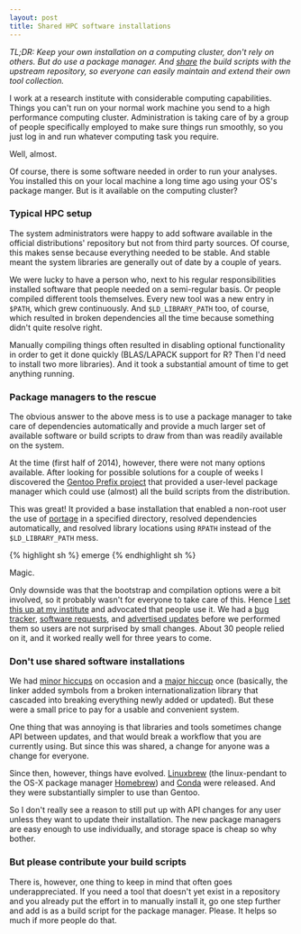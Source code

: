 ```yaml
---
layout: post
title: Shared HPC software installations
---
```


*TL;DR: Keep your own installation on a computing cluster, don't rely on
others.  But do use a package manager. And
[share](https://github.com/Linuxbrew/brew/blob/master/CONTRIBUTING.md) the
build scripts with the upstream repository, so everyone can easily maintain and
extend their own tool collection.*

I work at a research institute with considerable computing capabilities. Things
you can't run on your normal work machine you send to a high performance
computing cluster. Administration is taking care of by a group of people
specifically employed to make sure things run smoothly, so you just log in and
run whatever computing task you require.

Well, almost.

Of course, there is some software needed in order to run your analyses. You
installed this on your local machine a long time ago using your OS's package
manger. But is it available on the computing cluster?

### Typical HPC setup

The system administrators were happy to add software available in the official
distributions' repository but not from third party sources. Of course, this
makes sense because everything needed to be stable. And stable meant the system
libraries are generally out of date by a couple of years.

We were lucky to have a person who, next to his regular responsibilities
installed software that people needed on a semi-regular basis. Or people
compiled different tools themselves. Every new tool was a new entry in `$PATH`,
which grew continuously. And `$LD_LIBRARY_PATH` too, of course, which
resulted in broken dependencies all the time because something didn't
quite resolve right.

Manually compiling things often resulted in disabling optional functionality in
order to get it done quickly (BLAS/LAPACK support for R? Then I'd need to
install two more libraries). And it took a substantial amount of time
to get anything running.

### Package managers to the rescue

The obvious answer to the above mess is to use a package manager to take care
of dependencies automatically and provide a much larger set of available
software or build scripts to draw from than was readily available on the
system.

At the time (first half of 2014), however, there were not many options
available. After looking for possible solutions for a couple of weeks I
discovered the [Gentoo Prefix
project](https://wiki.gentoo.org/wiki/Project:Prefix) that provided a
user-level package manager which could use (almost) all the build scripts from
the distribution.

This was great! It provided a base installation that enabled a non-root user
the use of [portage](https://en.wikipedia.org/wiki/Portage_(software)) in a
specified directory, resolved dependencies automatically, and resolved library
locations using `RPATH` instead of the `$LD_LIBRARY_PATH` mess.

{% highlight sh %}
emerge <whatever you want>
{% endhighlight sh %}

Magic.

Only downside was that the bootstrap and compilation options were a bit
involved, so it probably wasn't for everyone to take care of this. Hence [I set
this up at my institute](https://github.com/EBI-predocs/research-software) and
advocated that people use it.  We had a [bug
tracker](https://github.com/EBI-predocs/research-software/issues), [software
requests](https://github.com/EBI-predocs/research-software/issues?q=is%3Aissue+is%3Aclosed+label%3A%22software+request%22),
and [advertised
updates](https://github.com/EBI-predocs/research-software/issues?q=is%3Aissue+is%3Aclosed+label%3Aannouncement)
before we performed them so users are not surprised by small changes. About 30
people relied on it, and it worked really well for three years to come.

### Don't use shared software installations

We had [minor
hiccups](https://github.com/EBI-predocs/research-software/issues?q=is%3Aissue+is%3Aclosed+label%3Abug)
on occasion and a [major
hiccup](https://github.com/EBI-predocs/research-software/issues/52) once
(basically, the linker added symbols from a broken internationalization library
 that cascaded into breaking everything newly added or updated). But these were
a small price to pay for a usable and convenient system.

One thing that was annoying is that libraries and tools sometimes change
API between updates, and that would break a workflow that you are
currently using. But since this was shared, a change for anyone was a change for
everyone.

Since then, however, things have evolved. [Linuxbrew](http://linuxbrew.sh/)
(the linux-pendant to the OS-X package manager [Homebrew](https://brew.sh/))
and [Conda](https://conda.io/docs/) were released. And they were substantially
simpler to use than Gentoo.

So I don't really see a reason to still put up with API changes for any user
unless they want to update their installation. The new package managers are
easy enough to use individually, and storage space is cheap so why bother.

### But please contribute your build scripts

There is, however, one thing to keep in mind that often goes underappreciated.
If you need a tool that doesn't yet exist in a repository and you already put
the effort in to manually install it, go one step further and add is as a build
script for the package manager. Please. It helps so much if more people do that.
